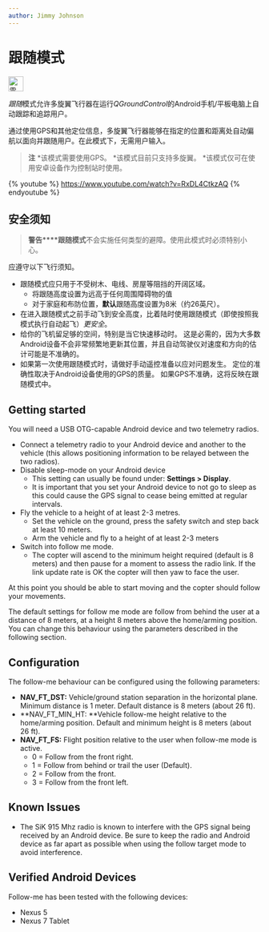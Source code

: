 ```yaml
---
author: Jimmy Johnson
---
```

# 跟随模式

[<img src="../../assets/site/position_fixed.svg" title="需要定位修复（例如GPS）" width="30px" />](../getting_started/flight_modes.md#key_position_fixed)

*跟随*模式允许多旋翼飞行器在运行*QGroundControl*的Android手机/平板电脑上自动跟踪和追踪用户。

通过使用GPS和其他定位信息，多旋翼飞行器能够在指定的位置和距离处自动偏航以面向并跟随用户。在此模式下，无需用户输入。

> **注** *该模式需要使用GPS。 *该模式目前只支持多旋翼。 *该模式仅可在使用安卓设备作为控制站时使用。

{% youtube %} https://www.youtube.com/watch?v=RxDL4CtkzAQ {% endyoutube %}

<!-- Updated to Follow me 1.4 -->

## 安全须知

> **警告****跟随模式**不会实施任何类型的避障。使用此模式时必须特别小心。

应遵守以下飞行须知。

- 跟随模式应只用于不受树木、电线、房屋等阻挡的开阔区域。 
    - 将跟随高度设置为远高于任何周围障碍物的值
    - 对于家庭和布防位置，**默认**跟随高度设置为8米（约26英尺）。
- 在进入跟随模式之前手动飞到安全高度，比着陆时使用跟随模式（即使按照我模式执行自动起飞）*更安全*。
- 给你的飞机留足够的空间，特别是当它快速移动时。 这是必需的，因为大多数Android设备不会非常频繁地更新其位置，并且自动驾驶仪对速度和方向的估计可能是不准确的。
- 如果第一次使用跟随模式时，请做好手动遥控准备以应对问题发生。 定位的准确性取决于Android设备使用的GPS的质量。 如果GPS不准确，这将反映在跟随模式中。

## Getting started

You will need a USB OTG-capable Android device and two telemetry radios.

- Connect a telemetry radio to your Android device and another to the vehicle (this allows positioning information to be relayed between the two radios).
- Disable sleep-mode on your Android device 
    - This setting can usually be found under: **Settings \> Display**.
    - It is important that you set your Android device to not go to sleep as this could cause the GPS signal to cease being emitted at regular intervals.
- Fly the vehicle to a height of at least 2-3 metres. 
    - Set the vehicle on the ground, press the safety switch and step back at least 10 meters.
    - Arm the vehicle and fly to a height of at least 2-3 meters
- Switch into follow me mode. 
    - The copter will ascend to the minimum height required (default is 8 meters) and then pause for a moment to assess the radio link. If the link update rate is OK the copter will then yaw to face the user.

At this point you should be able to start moving and the copter should follow your movements.

The default settings for follow me mode are follow from behind the user at a distance of 8 meters, at a height 8 meters above the home/arming position. You can change this behaviour using the parameters described in the following section.

## Configuration

The follow-me behaviour can be configured using the following parameters:

- **NAV_FT_DST:** Vehicle/ground station separation in the horizontal plane. Minimum distance is 1 meter. Default distance is 8 meters (about 26 ft).
- **NAV_FT_MIN_HT: **Vehicle follow-me height relative to the home/arming position. Default and minimum height is 8 meters (about 26 ft).
- **NAV_FT_FS:** Flight position relative to the user when follow-me mode is active. 
    - 0 = Follow from the front right.
    - 1 = Follow from behind or trail the user (Default).
    - 2 = Follow from the front.
    - 3 = Follow from the front left.

## Known Issues

- The SiK 915 Mhz radio is known to interfere with the GPS signal being received by an Android device. Be sure to keep the radio and Android device as far apart as possible when using the follow target mode to avoid interference.

## Verified Android Devices

Follow-me has been tested with the following devices:

- Nexus 5
- Nexus 7 Tablet
